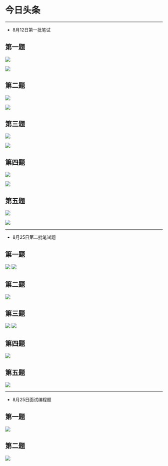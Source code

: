 # 今日头条
----
- 8月12日第一批笔试
## 第一题

![](http://p7dzmubvx.bkt.clouddn.com/201808130927_501.png)

![](http://p7dzmubvx.bkt.clouddn.com/201808130927_476.png)

## 第二题

![](http://p7dzmubvx.bkt.clouddn.com/201808130928_994.png)

![](http://p7dzmubvx.bkt.clouddn.com/201808130928_775.png)

## 第三题

![](http://p7dzmubvx.bkt.clouddn.com/201808130928_77.png)

![](http://p7dzmubvx.bkt.clouddn.com/201808130928_238.png)

## 第四题

![](http://p7dzmubvx.bkt.clouddn.com/201808130931_856.png)

![](http://p7dzmubvx.bkt.clouddn.com/201808130932_284.png)

## 第五题

![](http://p7dzmubvx.bkt.clouddn.com/201808130932_350.png)

![](http://p7dzmubvx.bkt.clouddn.com/201808130932_81.png)


----
- 8月25日第二批笔试题
## 第一题
![](http://p7dzmubvx.bkt.clouddn.com/201808271105_756.png)
![](http://p7dzmubvx.bkt.clouddn.com/201808271106_309.png)
## 第二题
![](http://p7dzmubvx.bkt.clouddn.com/201808271106_73.png)
## 第三题
![](http://p7dzmubvx.bkt.clouddn.com/201808271106_479.png)
![](http://p7dzmubvx.bkt.clouddn.com/201808271106_426.png)
## 第四题
![](http://p7dzmubvx.bkt.clouddn.com/201808271106_9.png)
## 第五题
![](http://p7dzmubvx.bkt.clouddn.com/201808271107_129.png)

----
- 8月25日面试编程题
## 第一题
![](http://p7dzmubvx.bkt.clouddn.com/201808271225_596.png)
## 第二题
![](http://p7dzmubvx.bkt.clouddn.com/201808271225_601.png)